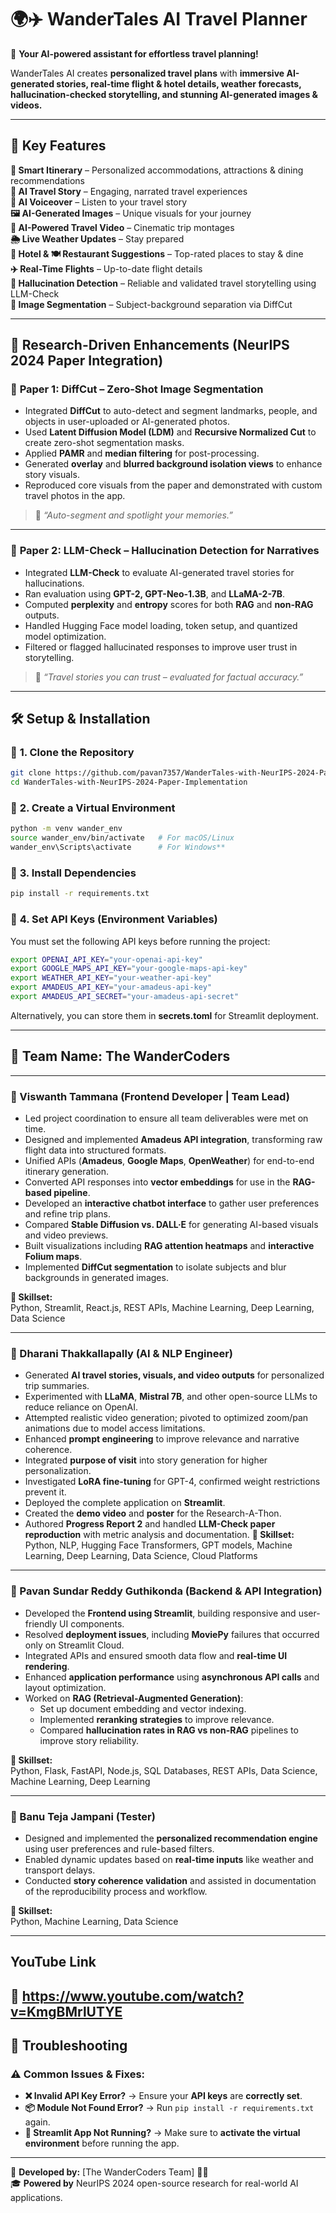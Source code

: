 # 🌍✈️ **WanderTales AI Travel Planner**
🚀 **Your AI-powered assistant for effortless travel planning!**  

WanderTales AI creates **personalized travel plans** with **immersive AI-generated stories, real-time flight & hotel details, weather forecasts, hallucination-checked storytelling, and stunning AI-generated images & videos.**  

---

## 📌 **Key Features**
**📑 Smart Itinerary** – Personalized accommodations, attractions & dining recommendations  
**🛴 AI Travel Story** – Engaging, narrated travel experiences  
**🎤 AI Voiceover** – Listen to your travel story  
**🖼️ AI-Generated Images** – Unique visuals for your journey  
**🎥 AI-Powered Travel Video** – Cinematic trip montages  
**🌦 Live Weather Updates** – Stay prepared  
**🏨 Hotel & 🍽️ Restaurant Suggestions** – Top-rated places to stay & dine  
**✈️ Real-Time Flights** – Up-to-date flight details  
**🧠 Hallucination Detection** – Reliable and validated travel storytelling using LLM-Check  
**🎨 Image Segmentation** – Subject-background separation via DiffCut  

---

## 🧠 **Research-Driven Enhancements (NeurIPS 2024 Paper Integration)**

### 📄 **Paper 1: DiffCut – Zero-Shot Image Segmentation**
- Integrated **DiffCut** to auto-detect and segment landmarks, people, and objects in user-uploaded or AI-generated photos.  
- Used **Latent Diffusion Model (LDM)** and **Recursive Normalized Cut** to create zero-shot segmentation masks.  
- Applied **PAMR** and **median filtering** for post-processing.  
- Generated **overlay** and **blurred background isolation views** to enhance story visuals.  
- Reproduced core visuals from the paper and demonstrated with custom travel photos in the app.  

> 📸 *“Auto-segment and spotlight your memories.”*

---

### 📄 **Paper 2: LLM-Check – Hallucination Detection for Narratives**
- Integrated **LLM-Check** to evaluate AI-generated travel stories for hallucinations.  
- Ran evaluation using **GPT-2, GPT-Neo-1.3B**, and **LLaMA-2-7B**.  
- Computed **perplexity** and **entropy** scores for both **RAG** and **non-RAG** outputs.  
- Handled Hugging Face model loading, token setup, and quantized model optimization.  
- Filtered or flagged hallucinated responses to improve user trust in storytelling.  

> 🧾 *“Travel stories you can trust – evaluated for factual accuracy.”*


---

## 🛠 **Setup & Installation**
### 📌 **1. Clone the Repository**
```bash
git clone https://github.com/pavan7357/WanderTales-with-NeurIPS-2024-Paper-Implementation.git
cd WanderTales-with-NeurIPS-2024-Paper-Implementation
```
### 📌 **2. Create a Virtual Environment**
```bash
python -m venv wander_env
source wander_env/bin/activate   # For macOS/Linux
wander_env\Scripts\activate      # For Windows**
```
### 📌 **3. Install Dependencies**
```bash
pip install -r requirements.txt
```

### 📌 **4. Set API Keys (Environment Variables)**
You must set the following API keys before running the project:
```bash
export OPENAI_API_KEY="your-openai-api-key"
export GOOGLE_MAPS_API_KEY="your-google-maps-api-key"
export WEATHER_API_KEY="your-weather-api-key"
export AMADEUS_API_KEY="your-amadeus-api-key"
export AMADEUS_API_SECRET="your-amadeus-api-secret"
```
Alternatively, you can store them in **secrets.toml** for Streamlit deployment.

---


## 👥 **Team Name: The WanderCoders**

---

### 🎨 Viswanth Tammana (Frontend Developer | Team Lead)
- Led project coordination to ensure all team deliverables were met on time.
- Designed and implemented **Amadeus API integration**, transforming raw flight data into structured formats.
- Unified APIs (**Amadeus**, **Google Maps**, **OpenWeather**) for end-to-end itinerary generation.
- Converted API responses into **vector embeddings** for use in the **RAG-based pipeline**.
- Developed an **interactive chatbot interface** to gather user preferences and refine trip plans.
- Compared **Stable Diffusion vs. DALL·E** for generating AI-based visuals and video previews.
- Built visualizations including **RAG attention heatmaps** and **interactive Folium maps**.
- Implemented **DiffCut segmentation** to isolate subjects and blur backgrounds in generated images.


**🔧 Skillset:**  
Python, Streamlit, React.js, REST APIs, Machine Learning, Deep Learning, Data Science

---

### 🚀 Dharani Thakkallapally (AI & NLP Engineer)
- Generated **AI travel stories, visuals, and video outputs** for personalized trip summaries.
- Experimented with **LLaMA**, **Mistral 7B**, and other open-source LLMs to reduce reliance on OpenAI.
- Attempted realistic video generation; pivoted to optimized zoom/pan animations due to model access limitations.
- Enhanced **prompt engineering** to improve relevance and narrative coherence.
- Integrated **purpose of visit** into story generation for higher personalization.
- Investigated **LoRA fine-tuning** for GPT-4, confirmed weight restrictions prevent it.
- Deployed the complete application on **Streamlit**.
- Created the **demo video** and **poster** for the Research-A-Thon.
- Authored **Progress Report 2** and handled **LLM-Check paper reproduction** with metric analysis and documentation.
**🔧 Skillset:**  
Python, NLP, Hugging Face Transformers, GPT models, Machine Learning, Deep Learning, Data Science, Cloud Platforms

---

### 🔗 Pavan Sundar Reddy Guthikonda (Backend & API Integration)
- Developed the **Frontend using Streamlit**, building responsive and user-friendly UI components.
- Resolved **deployment issues**, including **MoviePy** failures that occurred only on Streamlit Cloud.
- Integrated APIs and ensured smooth data flow and **real-time UI rendering**.
- Enhanced **application performance** using **asynchronous API calls** and layout optimization.
- Worked on **RAG (Retrieval-Augmented Generation)**:
  - Set up document embedding and vector indexing.
  - Implemented **reranking strategies** to improve relevance.
  - Compared **hallucination rates in RAG vs non-RAG** pipelines to improve story reliability.

**🔧 Skillset:**  
Python, Flask, FastAPI, Node.js, SQL Databases, REST APIs, Data Science, Machine Learning, Deep Learning

---

### 🎯 Banu Teja Jampani (Tester)
- Designed and implemented the **personalized recommendation engine** using user preferences and rule-based filters.
- Enabled dynamic updates based on **real-time inputs** like weather and transport delays.
- Conducted **story coherence validation** and assisted in documentation of the reproducibility process and workflow.

**🔧 Skillset:**  
Python, Machine Learning, Data Science

---
## **YouTube Link**
🔗 https://www.youtube.com/watch?v=KmgBMrlUTYE
---
## 🔧 **Troubleshooting**
### ⚠️ **Common Issues & Fixes**:
- **❌ Invalid API Key Error?** → Ensure your **API keys** are **correctly set**.  
- **📦 Module Not Found Error?** → Run `pip install -r requirements.txt` again.  
- **🚀 Streamlit App Not Running?** → Make sure to **activate the virtual environment** before running the app.  

---

📌 **Developed by:** [The WanderCoders Team] 🚀🎉  
🎓 **Powered by** NeurIPS 2024 open-source research for real-world AI applications.

